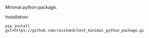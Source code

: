 Minimal python package. 

Installation: 

```
pip install git+https://github.com/rosikand/test_minimal_python_package.gi
```
